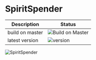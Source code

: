 # SpiritSpender
| Description      | Status |
| ----------- | ----------- |
| build on master | ![Build on Master](https://github.com/tomat3/SpiritSpender/workflows/build-and-test/badge.svg?branch=master) |
| latest version  | ![version](https://img.shields.io/github/v/tag/tomat3/SpiritSpender)        |


![SpiritSpender](Doc/IMG_20200702_135323.jpg)

